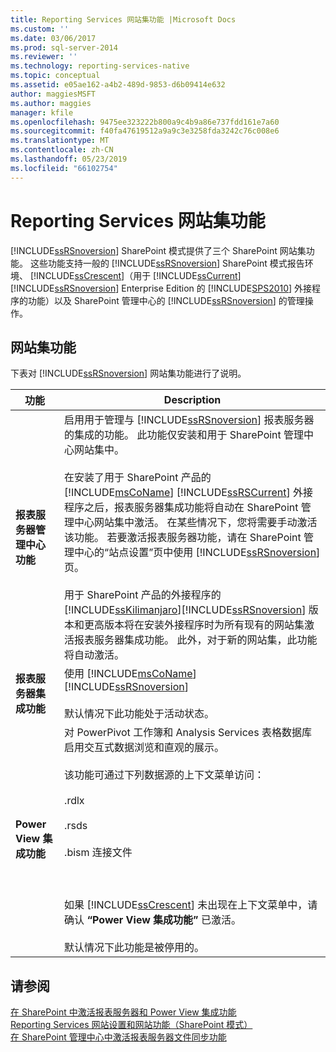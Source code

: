 ```yaml
---
title: Reporting Services 网站集功能 |Microsoft Docs
ms.custom: ''
ms.date: 03/06/2017
ms.prod: sql-server-2014
ms.reviewer: ''
ms.technology: reporting-services-native
ms.topic: conceptual
ms.assetid: e05ae162-a4b2-489d-9853-d6b09414e632
author: maggiesMSFT
ms.author: maggies
manager: kfile
ms.openlocfilehash: 9475ee323222b800a9c4b9a86e737fdd161e7a60
ms.sourcegitcommit: f40fa47619512a9a9c3e3258fda3242c76c008e6
ms.translationtype: MT
ms.contentlocale: zh-CN
ms.lasthandoff: 05/23/2019
ms.locfileid: "66102754"
---
```

# <a name="reporting-services-site-collection-features"></a>Reporting Services 网站集功能
  [!INCLUDE[ssRSnoversion](../includes/ssrsnoversion-md.md)] SharePoint 模式提供了三个 SharePoint 网站集功能。 这些功能支持一般的 [!INCLUDE[ssRSnoversion](../includes/ssrsnoversion-md.md)] SharePoint 模式报告环境、 [!INCLUDE[ssCrescent](../includes/sscrescent-md.md)]（用于 [!INCLUDE[ssCurrent](../includes/sscurrent-md.md)][!INCLUDE[ssRSnoversion](../includes/ssrsnoversion-md.md)] Enterprise Edition 的 [!INCLUDE[SPS2010](../includes/sps2010-md.md)] 外接程序的功能）以及 SharePoint 管理中心的 [!INCLUDE[ssRSnoversion](../includes/ssrsnoversion-md.md)] 的管理操作。  
  
## <a name="site-collection-features"></a>网站集功能  
 下表对 [!INCLUDE[ssRSnoversion](../includes/ssrsnoversion-md.md)] 网站集功能进行了说明。  
  
|功能|Description|  
|-------------|-----------------|  
|**报表服务器管理中心功能**|启用用于管理与 [!INCLUDE[ssRSnoversion](../includes/ssrsnoversion-md.md)] 报表服务器的集成的功能。 此功能仅安装和用于 SharePoint 管理中心网站集中。<br /><br /> 在安装了用于 SharePoint 产品的 [!INCLUDE[msCoName](../includes/msconame-md.md)] [!INCLUDE[ssRSCurrent](../includes/ssrscurrent-md.md)] 外接程序之后，报表服务器集成功能将自动在 SharePoint 管理中心网站集中激活。 在某些情况下，您将需要手动激活该功能。 若要激活报表服务器功能，请在 SharePoint 管理中心的“站点设置”页中使用 [!INCLUDE[ssRSnoversion](../includes/ssrsnoversion-md.md)] 页。<br /><br /> 用于 SharePoint 产品的外接程序的 [!INCLUDE[ssKilimanjaro](../includes/sskilimanjaro-md.md)][!INCLUDE[ssRSnoversion](../includes/ssrsnoversion-md.md)] 版本和更高版本将在安装外接程序时为所有现有的网站集激活报表服务器集成功能。 此外，对于新的网站集，此功能将自动激活。|  
|**报表服务器集成功能**|使用 [!INCLUDE[msCoName](../includes/msconame-md.md)] [!INCLUDE[ssRSnoversion](../includes/ssrsnoversion-md.md)]<br /><br /> 默认情况下此功能处于活动状态。|  
|**Power View 集成功能**|对 PowerPivot 工作簿和 Analysis Services 表格数据库启用交互式数据浏览和直观的展示。<br /><br /> 该功能可通过下列数据源的上下文菜单访问：<br /><br /> .rdlx<br /><br /> .rsds<br /><br /> .bism 连接文件<br /><br /> <br /><br /> 如果 [!INCLUDE[ssCrescent](../includes/sscrescent-md.md)] 未出现在上下文菜单中，请确认 **“Power View 集成功能”** 已激活。<br /><br /> 默认情况下此功能是被停用的。|  
  
## <a name="see-also"></a>请参阅  
 [在 SharePoint 中激活报表服务器和 Power View 集成功能](activate-the-report-server-and-power-view-integration-features-in-sharepoint.md)   
 [Reporting Services 网站设置和网站功能（SharePoint 模式）](../../2014/reporting-services/reporting-services-site-settings-and-site-features-sharepoint-mode.md)   
 [在 SharePoint 管理中心中激活报表服务器文件同步功能](../../2014/reporting-services/activate-report-server-file-sync-feature-sharepoint-central-administration.md)  
  
  
